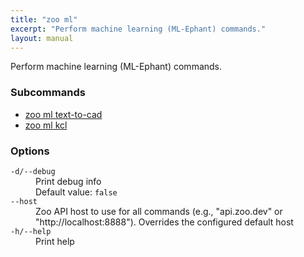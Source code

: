 ```yaml
---
title: "zoo ml"
excerpt: "Perform machine learning (ML-Ephant) commands."
layout: manual
---
```


Perform machine learning (ML-Ephant) commands.

### Subcommands

* [zoo ml text-to-cad](./zoo_ml_text-to-cad)
* [zoo ml kcl](./zoo_ml_kcl)

### Options

<dl class="flags">
   <dt><code>-d/--debug</code></dt>
   <dd>Print debug info<br/>Default value: <code>false</code></dd>

   <dt><code>--host</code></dt>
   <dd>Zoo API host to use for all commands (e.g., "api.zoo.dev" or "http://localhost:8888"). Overrides the configured default host</dd>

   <dt><code>-h/--help</code></dt>
   <dd>Print help</dd>
</dl>

